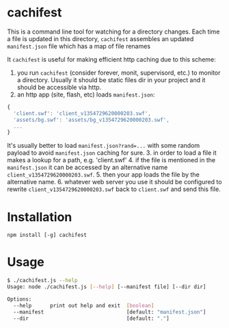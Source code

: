 cachifest
=========

This is a command line tool for watching for a directory changes.
Each time a file is updated in this directory, `cachifest` assembles an updated `manifest.json` file which has a map of file renames 

It `cachifest` is useful for making efficient http caching due to this scheme:
 1. you run `cachifest` (consider forever, monit, supervisord, etc.) to monitor a directory. Usually it should be static files dir in your project and it should be accessible via http.
 2. an http app (site, flash, etc) loads `manifest.json`:

 ```javascript
 {
   'client.swf': 'client_v1354729620000203.swf',
   'assets/bg.swf': 'assets/bg_v1354729620000203.swf',
   ...
 }
 ```
 It's usually better to load `manifest.json?rand=...` with some random payload to avoid `manifest.json` caching for sure.
 3. in order to load a file it makes a lookup for a path, e.g. 'client.swf'
 4. if the file is mentioned in the `manifest.json` it can be accessed by an alternative name `client_v1354729620000203.swf`.
 5. then your app loads the file by the alternative name.
 6. whatever web server you use it should be configured to rewrite `client_v1354729620000203.swf` back to `client.swf` and send this file.

Installation
============

`npm install [-g] cachifest`

Usage
=====

```bash
$ ./cachifest.js --help
Usage: node ./cachifest.js [--help] [--manifest file] [--dir dir]

Options:
  --help      print out help and exit  [boolean]
  --manifest                           [default: "manifest.json"]
  --dir                                [default: "."]
```